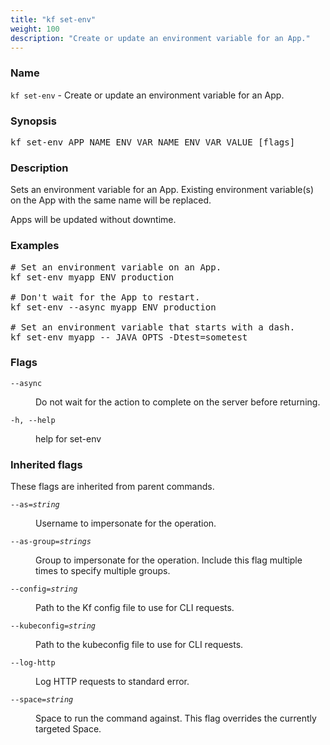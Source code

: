 ```yaml
---
title: "kf set-env"
weight: 100
description: "Create or update an environment variable for an App."
---
```

### Name

<code translate="no">kf set-env</code> - Create or update an environment variable for an App.

### Synopsis

<pre translate="no">kf set-env APP_NAME ENV_VAR_NAME ENV_VAR_VALUE [flags]</pre>

### Description

Sets an environment variable for an App. Existing environment
variable(s) on the App with the same name will be replaced.

Apps will be updated without downtime.


### Examples

<pre translate="no">
# Set an environment variable on an App.
kf set-env myapp ENV production

# Don&#39;t wait for the App to restart.
kf set-env --async myapp ENV production

# Set an environment variable that starts with a dash.
kf set-env myapp -- JAVA_OPTS -Dtest=sometest
</pre>

### Flags

<dl>
<dt><code translate="no">--async</code></dt>
<dd><p>Do not wait for the action to complete on the server before returning.</p>
</dd>
<dt><code translate="no">-h, --help</code></dt>
<dd><p>help for set-env</p>
</dd>
</dl>


### Inherited flags

These flags are inherited from parent commands.

<dl>
<dt><code translate="no">--as=<var translate="no">string</var></code></dt>
<dd><p>Username to impersonate for the operation.</p>
</dd>
<dt><code translate="no">--as-group=<var translate="no">strings</var></code></dt>
<dd><p>Group to impersonate for the operation. Include this flag multiple times to specify multiple groups.</p>
</dd>
<dt><code translate="no">--config=<var translate="no">string</var></code></dt>
<dd><p>Path to the Kf config file to use for CLI requests.</p>
</dd>
<dt><code translate="no">--kubeconfig=<var translate="no">string</var></code></dt>
<dd><p>Path to the kubeconfig file to use for CLI requests.</p>
</dd>
<dt><code translate="no">--log-http</code></dt>
<dd><p>Log HTTP requests to standard error.</p>
</dd>
<dt><code translate="no">--space=<var translate="no">string</var></code></dt>
<dd><p>Space to run the command against. This flag overrides the currently targeted Space.</p>
</dd>
</dl>


